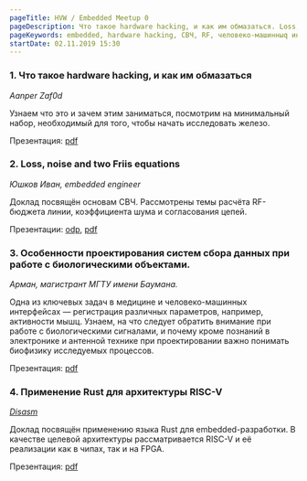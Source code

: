 ```yaml
---
pageTitle: HVW / Embedded Meetup 0
pageDescription: Что такое hardware hacking, и как им обмазаться. Loss, noise and two Friis equations. Особенности проектирования систем сбора данных при работе с биологическими объектами. Применение Rust для архитектуры RISC-V
pageKeywords: embedded, hardware hacking, СВЧ, RF, человеко-машинныq интерфейс, Rust, RISC-V, FPGA
startDate: 02.11.2019 15:30
---
```


### 1. Что такое hardware hacking, и как им обмазаться
_Aanper_
_Zaf0d_

Узнаем что это и зачем этим заниматься, посмотрим на минимальный набор, необходимый для того, чтобы начать исследовать железо.

Презентация: [pdf](/static/slides/hvw0/hvw0_hardwarehacking.pdf)

### 2.  Loss, noise and two Friis equations
_Юшков Иван, embedded engineer_

Доклад посвящён основам СВЧ. Рассмотрены темы расчёта RF-бюджета линии, коэффициента шума и согласования цепей.

Презентации: [odp](/static/slides/hvw0//hwv0_loss_and_noise.odp), [pdf](/static/slides/hvw0//hwv0_loss_and_noise.pdf)

### 3. Особенности проектирования систем сбора данных при работе с биологическими объектами.
_Арман, магистрант МГТУ имени Баумана._

Одна из ключевых задач в медицине и человеко-машинных интерфейсах — регистрация различных параметров, например, активности мышц. Узнаем, на что следует обратить внимание при работе с биологическими сигналами, и почему кроме познаний в электронике и антенной технике при проектировании важно понимать биофизику исследуемых процессов.

Презентация: [pdf](/static/slides/hvw0//hwv_0_medInstrumentationDesign.pdf)

### 4. Применение Rust для архитектуры RISC-V
_[Disasm](https://github.com/Disasm)_

Доклад посвящён применению языка Rust для embedded-разработки.
В качестве целевой архитектуры рассматривается RISC-V и её реализации как в чипах, так и на FPGA.

Презентация: [pdf](/static/slides/hvw0//hvw0_rust_and_riscv.pdf)
